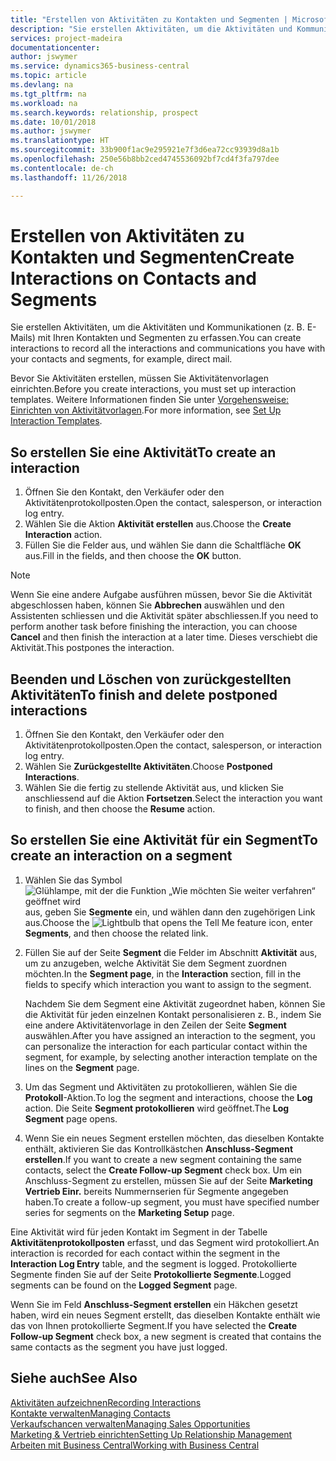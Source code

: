 ```yaml
---
title: "Erstellen von Aktivitäten zu Kontakten und Segmenten | Microsoft Docs"
description: "Sie erstellen Aktivitäten, um die Aktivitäten und Kommunikationen (z. B. E-Mails) mit Ihren Kontakten und Segmenten in Business Central zu erfassen."
services: project-madeira
documentationcenter: 
author: jswymer
ms.service: dynamics365-business-central
ms.topic: article
ms.devlang: na
ms.tgt_pltfrm: na
ms.workload: na
ms.search.keywords: relationship, prospect
ms.date: 10/01/2018
ms.author: jswymer
ms.translationtype: HT
ms.sourcegitcommit: 33b900f1ac9e295921e7f3d6ea72cc93939d8a1b
ms.openlocfilehash: 250e56b8bb2ced4745536092bf7cd4f3fa797dee
ms.contentlocale: de-ch
ms.lasthandoff: 11/26/2018

---
```

# <a name="create-interactions-on-contacts-and-segments"></a><span data-ttu-id="e4193-103">Erstellen von Aktivitäten zu Kontakten und Segmenten</span><span class="sxs-lookup"><span data-stu-id="e4193-103">Create Interactions on Contacts and Segments</span></span>
<span data-ttu-id="e4193-104">Sie erstellen Aktivitäten, um die Aktivitäten und Kommunikationen (z. B. E-Mails) mit Ihren Kontakten und Segmenten zu erfassen.</span><span class="sxs-lookup"><span data-stu-id="e4193-104">You can create interactions to record all the interactions and communications you have with your contacts and segments, for example, direct mail.</span></span>

<span data-ttu-id="e4193-105">Bevor Sie Aktivitäten erstellen, müssen Sie Aktivitätenvorlagen einrichten.</span><span class="sxs-lookup"><span data-stu-id="e4193-105">Before you create interactions, you must set up interaction templates.</span></span> <span data-ttu-id="e4193-106">Weitere Informationen finden Sie unter [Vorgehensweise: Einrichten von Aktivitätvorlagen](marketing-interactions.md).</span><span class="sxs-lookup"><span data-stu-id="e4193-106">For more information, see  [Set Up Interaction Templates](marketing-interactions.md).</span></span>

## <a name="to-create-an-interaction"></a><span data-ttu-id="e4193-107">So erstellen Sie eine Aktivität</span><span class="sxs-lookup"><span data-stu-id="e4193-107">To create an interaction</span></span>
1. <span data-ttu-id="e4193-108">Öffnen Sie den Kontakt, den Verkäufer oder den Aktivitätenprotokollposten.</span><span class="sxs-lookup"><span data-stu-id="e4193-108">Open the contact, salesperson, or interaction log entry.</span></span>
2. <span data-ttu-id="e4193-109">Wählen Sie die Aktion **Aktivität erstellen** aus.</span><span class="sxs-lookup"><span data-stu-id="e4193-109">Choose the **Create Interaction** action.</span></span>
3. <span data-ttu-id="e4193-110">Füllen Sie die Felder aus, und wählen Sie dann die Schaltfläche **OK** aus.</span><span class="sxs-lookup"><span data-stu-id="e4193-110">Fill in the fields, and then choose the **OK** button.</span></span>

> [!NOTE]  
>   <span data-ttu-id="e4193-111">Wenn Sie eine andere Aufgabe ausführen müssen, bevor Sie die Aktivität abgeschlossen haben, können Sie **Abbrechen** auswählen und den Assistenten schliessen und die Aktivität später abschliessen.</span><span class="sxs-lookup"><span data-stu-id="e4193-111">If you need to perform another task before finishing the interaction, you can choose **Cancel** and then finish the interaction at a later time.</span></span> <span data-ttu-id="e4193-112">Dieses verschiebt die Aktivität.</span><span class="sxs-lookup"><span data-stu-id="e4193-112">This postpones the interaction.</span></span>

## <a name="to-finish-and-delete-postponed-interactions"></a><span data-ttu-id="e4193-113">Beenden und Löschen von zurückgestellten Aktivitäten</span><span class="sxs-lookup"><span data-stu-id="e4193-113">To finish and delete postponed interactions</span></span>
1. <span data-ttu-id="e4193-114">Öffnen Sie den Kontakt, den Verkäufer oder den Aktivitätenprotokollposten.</span><span class="sxs-lookup"><span data-stu-id="e4193-114">Open the contact, salesperson, or interaction log entry.</span></span>
2. <span data-ttu-id="e4193-115">Wählen Sie **Zurückgestellte Aktivitäten**.</span><span class="sxs-lookup"><span data-stu-id="e4193-115">Choose **Postponed Interactions**.</span></span>
3. <span data-ttu-id="e4193-116">Wählen Sie die fertig zu stellende Aktivität aus, und klicken Sie anschliessend auf die Aktion **Fortsetzen**.</span><span class="sxs-lookup"><span data-stu-id="e4193-116">Select the interaction you want to finish, and then choose the **Resume** action.</span></span>

## <a name="to-create-an-interaction-on-a-segment"></a><span data-ttu-id="e4193-117">So erstellen Sie eine Aktivität für ein Segment</span><span class="sxs-lookup"><span data-stu-id="e4193-117">To create an interaction on a segment</span></span>
1. <span data-ttu-id="e4193-118">Wählen Sie das Symbol ![Glühlampe, mit der die Funktion „Wie möchten Sie weiter verfahren“ geöffnet wird](media/ui-search/search_small.png "Wie möchten Sie weiter verfahren?") aus, geben Sie **Segmente** ein, und wählen dann den zugehörigen Link aus.</span><span class="sxs-lookup"><span data-stu-id="e4193-118">Choose the ![Lightbulb that opens the Tell Me feature](media/ui-search/search_small.png "Tell me what you want to do") icon, enter **Segments**, and then choose the related link.</span></span>
2. <span data-ttu-id="e4193-119">Füllen Sie auf der Seite **Segment** die Felder im Abschnitt **Aktivität** aus, um zu anzugeben, welche Aktivität Sie dem Segment zuordnen möchten.</span><span class="sxs-lookup"><span data-stu-id="e4193-119">In the **Segment page**, in the **Interaction** section, fill in the fields to specify which interaction you want to assign to the segment.</span></span>

    <span data-ttu-id="e4193-120">Nachdem Sie dem Segment eine Aktivität zugeordnet haben, können Sie die Aktivität für jeden einzelnen Kontakt personalisieren z. B., indem Sie eine andere Aktivitätenvorlage in den Zeilen der Seite **Segment** auswählen.</span><span class="sxs-lookup"><span data-stu-id="e4193-120">After you have assigned an interaction to the segment, you can personalize the interaction for each particular contact within the segment, for example, by selecting another interaction template on the lines on the **Segment** page.</span></span>  
3. <span data-ttu-id="e4193-121">Um das Segment und Aktivitäten zu protokollieren, wählen Sie die **Protokoll**-Aktion.</span><span class="sxs-lookup"><span data-stu-id="e4193-121">To log the segment and interactions, choose the **Log** action.</span></span> <span data-ttu-id="e4193-122">Die Seite **Segment protokollieren** wird geöffnet.</span><span class="sxs-lookup"><span data-stu-id="e4193-122">The **Log Segment** page opens.</span></span>
4. <span data-ttu-id="e4193-123">Wenn Sie ein neues Segment erstellen möchten, das dieselben Kontakte enthält, aktivieren Sie das Kontrollkästchen **Anschluss-Segment erstellen**.</span><span class="sxs-lookup"><span data-stu-id="e4193-123">If you want to create a new segment containing the same contacts, select the **Create Follow-up Segment** check box.</span></span> <span data-ttu-id="e4193-124">Um ein Anschluss-Segment zu erstellen, müssen Sie auf der Seite **Marketing Vertrieb Einr.** bereits Nummernserien für Segmente angegeben haben.</span><span class="sxs-lookup"><span data-stu-id="e4193-124">To create a follow-up segment, you must have specified number series for segments on the **Marketing Setup** page.</span></span>

<span data-ttu-id="e4193-125">Eine Aktivität wird für jeden Kontakt im Segment in der Tabelle **Aktivitätenprotokollposten** erfasst, und das Segment wird protokolliert.</span><span class="sxs-lookup"><span data-stu-id="e4193-125">An interaction is recorded for each contact within the segment in the **Interaction Log Entry** table, and the segment is logged.</span></span> <span data-ttu-id="e4193-126">Protokollierte Segmente finden Sie auf der Seite **Protokollierte Segmente**.</span><span class="sxs-lookup"><span data-stu-id="e4193-126">Logged segments can be found on the **Logged Segment** page.</span></span>

<span data-ttu-id="e4193-127">Wenn Sie im Feld **Anschluss-Segment erstellen** ein Häkchen gesetzt haben, wird ein neues Segment erstellt, das dieselben Kontakte enthält wie das von Ihnen protokollierte Segment.</span><span class="sxs-lookup"><span data-stu-id="e4193-127">If you have selected the **Create Follow-up Segment** check box, a new segment is created that contains the same contacts as the segment you have just logged.</span></span>

## <a name="see-also"></a><span data-ttu-id="e4193-128">Siehe auch</span><span class="sxs-lookup"><span data-stu-id="e4193-128">See Also</span></span>
[<span data-ttu-id="e4193-129">Aktivitäten aufzeichnen</span><span class="sxs-lookup"><span data-stu-id="e4193-129">Recording Interactions</span></span>](marketing-interactions.md)  
[<span data-ttu-id="e4193-130">Kontakte verwalten</span><span class="sxs-lookup"><span data-stu-id="e4193-130">Managing Contacts</span></span>](marketing-contacts.md)  
[<span data-ttu-id="e4193-131">Verkaufschancen verwalten</span><span class="sxs-lookup"><span data-stu-id="e4193-131">Managing Sales Opportunities</span></span>](marketing-manage-sales-opportunities.md)  
[<span data-ttu-id="e4193-132">Marketing & Vertrieb einrichten</span><span class="sxs-lookup"><span data-stu-id="e4193-132">Setting Up Relationship Management</span></span>](marketing-setup-marketing.md)  
[<span data-ttu-id="e4193-133">Arbeiten mit  Business Central</span><span class="sxs-lookup"><span data-stu-id="e4193-133">Working with Business Central</span></span>](ui-work-product.md)

